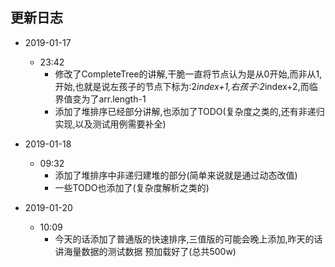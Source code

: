 
## 更新日志


- 2019-01-17
	* 23:42
		-	修改了CompleteTree的讲解,干脆一直将节点认为是从0开始,而非从1,开始,也就是说左孩子的节点下标为:2*index+1,右孩子:2*index+2,而临界值变为了arr.length-1
		-	添加了堆排序已经部分讲解,也添加了TODO(复杂度之类的,还有非递归实现,以及测试用例需要补全)

- 2019-01-18
    * 09:32
        -   添加了堆排序中非递归建堆的部分(简单来说就是通过动态改值)
        -   一些TODO也添加了(复杂度解析之类的)
        
- 2019-01-20
    *   10:09
        -   今天的话添加了普通版的快速排序,三值版的可能会晚上添加,昨天的话讲海量数据的测试数据
        预加载好了(总共500w)
